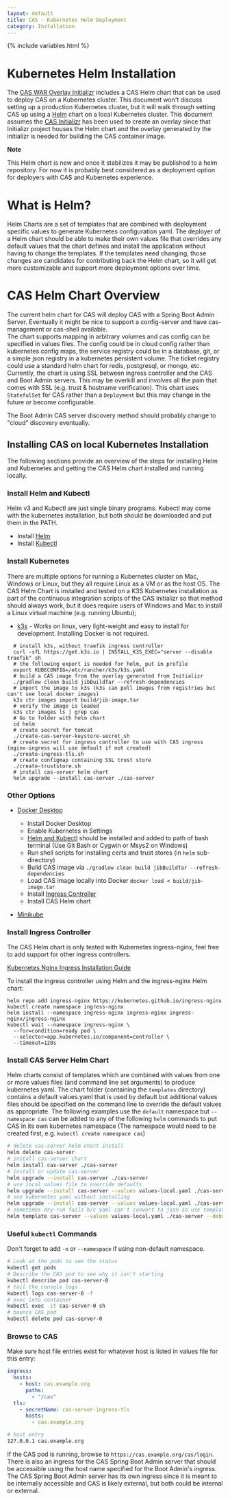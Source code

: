 ```yaml
---
layout: default
title: CAS - Kubernetes Helm Deployment
category: Installation
---
```

{% include variables.html %}

# Kubernetes Helm Installation

The [CAS WAR Overlay Initializr](WAR-Overlay-Initializr.html) includes a CAS Helm chart that can 
be used to deploy CAS on a Kubernetes cluster. This document won't discuss setting up a production
Kubernetes cluster, but it will walk through setting CAS up using a [Helm](https://helm.sh/) chart 
on a local Kubernetes cluster. This document assumes the [CAS Initializr](WAR-Overlay-Initializr.html) 
has been used to create an overlay since that Initializr project houses the Helm chart and 
the overlay generated by the initializr is needed for building the CAS container image. 

<div class="alert alert-info"><strong>Note</strong>
<p>This Helm chart is new and once it stabilizes it may be published to a helm repository. 
For now it is probably best considered as a deployment option for deployers with CAS and Kubernetes experience.</p></div>

# What is Helm?

Helm Charts are a set of templates that are combined with deployment specific values
to generate Kubernetes configuration yaml. The deployer of a Helm chart should be able to 
make their own values file that overrides any default values that the chart defines and install
the application without having to change the templates. If the templates need changing, 
those changes are candidates for contributing back the Helm chart, so it will get more customizable 
and support more deployment options over time.

# CAS Helm Chart Overview

The current helm chart for CAS will deploy CAS with a Spring Boot Admin Server.
Eventually it might be nice to support a config-server and have cas-management or cas-shell available.  
The chart supports mapping in arbitrary volumes and cas config can be specified in values files.
The config could be in cloud config rather than kubernetes config maps, the service registry
could be in a database, git, or a simple json registry in a kubernetes persistent volume. 
The ticket registry could use a standard helm chart for redis, postgresql, or mongo, etc.
Currently, the chart is using SSL between ingress controller and the CAS and Boot Admin servers.
This may be overkill and involves all the pain that comes with SSL (e.g. trust & hostname verification).
This chart uses `StatefulSet` for CAS rather than a `Deployment` but this may change in the future or
become configurable. 

The Boot Admin CAS server discovery method should probably change to "cloud" discovery eventually.

## Installing CAS on local Kubernetes Installation

The following sections provide an overview of the steps for installing Helm and Kubernetes and
getting the CAS Helm chart installed and running locally.

### Install Helm and Kubectl

Helm v3 and Kubectl are just single binary programs. Kubectl may come with the kubernetes
installation, but both should be downloaded and put them in the PATH.

- Install [Helm](https://helm.sh/docs/intro/install/)
- Install [Kubectl](https://kubernetes.io/docs/tasks/tools/install-kubectl/)

### Install Kubernetes

There are multiple options for running a Kubernetes cluster on Mac, Windows or Linux, but
they all require Linux as a VM or as the host OS. The CAS Helm Chart is installed and tested
on a K3S Kubernetes installation as part of the continuous integration scripts of the CAS Initializr 
so that method should always work, but it does require users of Windows and Mac to install
a Linux virtual machine (e.g. running Ubuntu);

- [k3s](https://k3s.io/) - Works on linux, very light-weight and easy to install for development. 
  Installing Docker is not required. 
  
```shell script
  # install k3s, without traefik ingress controller
  curl -sfL https://get.k3s.io | INSTALL_K3S_EXEC="server --disable traefik" sh
  # the following export is needed for helm, put in profile
  export KUBECONFIG=/etc/rancher/k3s/k3s.yaml
  # build a CAS image from the overlay generated from Initializr
  ./gradlew clean build jibBuildTar --refresh-dependencies
  # import the image to k3s (k3s can pull images from registries but can't see local docker images)
  k3s ctr images import build/jib-image.tar
  # verify the image is loaded
  k3s ctr images ls | grep cas
  # Go to folder with helm chart
  cd helm 
  # create secret for tomcat
  ./create-cas-server-keystore-secret.sh
  # create secret for ingress controller to use with CAS ingress (nginx-ingress will use default if not created)
  ./create-ingress-tls.sh
  # create configmap containing SSL trust store
  ./create-truststore.sh
  # install cas-server helm chart
  helm upgrade --install cas-server ./cas-server
  ``` 

### Other Options 

- [Docker Desktop](https://www.docker.com/products/docker-desktop)
  - Install Docker Desktop
  - Enable Kubernetes in Settings
  - [Helm and Kubectl](#install-helm-and-kubectl) should be installed and added to path of bash terminal 
    (Use Git Bash or Cygwin or Msys2 on Windows)
  - Run shell scripts for installing certs and trust stores (in `helm` sub-directory)
  - Build CAS image via `./gradlew clean build jibBuildTar --refresh-dependencies`
  - Load CAS image locally into Docker `docker load < build/jib-image.tar`
  - Install [Ingress Controller](#install-ingress-controller)
  - Install CAS Helm chart

- [Minikube](https://minikube.sigs.k8s.io/docs/start/)


### Install Ingress Controller

The CAS Helm chart is only tested with Kubernetes ingress-nginx, feel free to add support for other ingress controllers.

[Kubernetes Nginx Ingress Installation Guide](https://kubernetes.github.io/ingress-nginx/deploy/)

To install the ingress controller using Helm and the ingress-nginx Helm chart:

```shell script
helm repo add ingress-nginx https://kubernetes.github.io/ingress-nginx
kubectl create namespace ingress-nginx
helm install --namespace ingress-nginx ingress-nginx ingress-nginx/ingress-nginx
kubectl wait --namespace ingress-nginx \
  --for=condition=ready pod \
  --selector=app.kubernetes.io/component=controller \
  --timeout=120s
```

### Install CAS Server Helm Chart

Helm charts consist of templates which are combined with values from one or more values files
(and command line set arguments) to produce kubernetes yaml. The chart folder (containing the `templates` directory)
contains a default values.yaml that is used by default but additional values files should be
specified on the command line to override the default values as appropriate.
The following examples use the `default` namespace but `--namespace cas` can be added to any 
of the following `helm` commands to put CAS in its own kubernetes namespace (The namespace would 
need to be created first, e.g. `kubectl create namespace cas`)

```bash
# delete cas-server helm chart install
helm delete cas-server
# install cas-server chart 
helm install cas-server ./cas-server
# install or update cas-server
helm upgrade --install cas-server ./cas-server
# use local values file to override defaults 
helm upgrade --install cas-server --values values-local.yaml ./cas-server
# see kubernetes yaml without installing  
helm upgrade --install cas-server --values values-local.yaml ./cas-server --dry-run --debug
# sometimes dry-run fails b/c yaml can't convert to json so use template instead to see problem
helm template cas-server --values values-local.yaml ./cas-server --debug
```

### Useful `kubectl` Commands

Don't forget to add `-n` or `--namespace` if using non-default namespace.

```bash
# Look at the pods to see the status
kubectl get pods 
# Describe the CAS pod to see why it isn't starting
kubectl describe pod cas-server-0
# tail the console logs
kubectl logs cas-server-0 -f
# exec into container
kubectl exec -it cas-server-0 sh
# bounce CAS pod
kubectl delete pod cas-server-0
```

### Browse to CAS

Make sure host file entries exist for whatever host is listed in values file for this entry:

```yaml
ingress:
  hosts:
    - host: cas.example.org
      paths: 
        - "/cas"
  tls: 
    - secretName: cas-server-ingress-tls
      hosts:
        - cas.example.org
```

```bash
# host entry
127.0.0.1 cas.example.org 
```

If the CAS pod is running, browse to `https://cas.example.org/cas/login`. 
There is also an ingress for the CAS Spring Boot Admin server that should be accessible
using the host name specified for the Boot Admin's ingress.  
The CAS Spring Boot Admin server has its own ingress since it is meant to be internally accessible 
and CAS is likely external, but both could be internal or external. 


